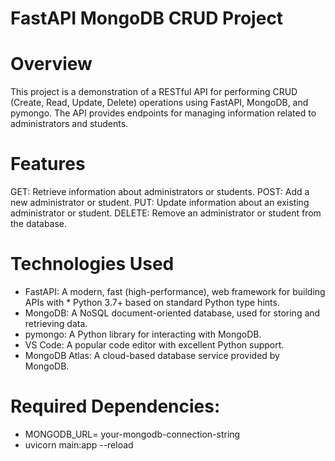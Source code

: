 # FastAPI MongoDB CRUD Project

# Overview

This project is a demonstration of a RESTful API for performing CRUD (Create, Read, Update, Delete) operations using FastAPI, MongoDB, and pymongo. The API provides endpoints for managing information related to administrators and students.

# Features
GET: Retrieve information about administrators or students.
POST: Add a new administrator or student.
PUT: Update information about an existing administrator or student.
DELETE: Remove an administrator or student from the database.

# Technologies Used
* FastAPI: A modern, fast (high-performance), web framework for building APIs with * Python 3.7+ based on standard Python type hints.
* MongoDB: A NoSQL document-oriented database, used for storing and retrieving data.
* pymongo: A Python library for interacting with MongoDB.
* VS Code: A popular code editor with excellent Python support.
* MongoDB Atlas: A cloud-based database service provided by MongoDB.

# Required Dependencies: 

- MONGODB_URL= your-mongodb-connection-string
- uvicorn main:app --reload
